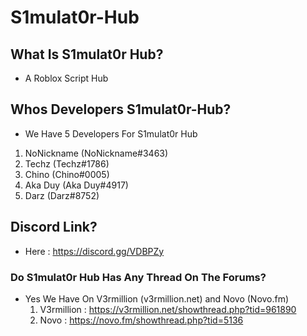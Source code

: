 # S1mulat0r-Hub
## What Is S1mulat0r Hub?
* A Roblox Script Hub
## Whos Developers S1mulat0r-Hub?
 * We Have 5 Developers For S1mulat0r Hub
  1. NoNickname (NoNickname#3463)
  1. Techz (Techz#1786)
  1. Chino (Chino#0005)
  1. Aka Duy (Aka Duy#4917)
  1. Darz (Darz#8752)
## Discord Link?
 * Here : https://discord.gg/VDBPZy
### Do S1mulat0r Hub Has Any Thread On The Forums?
 * Yes We Have On V3rmillion (v3rmillion.net) and Novo (Novo.fm)
   1. V3rmillion : https://v3rmillion.net/showthread.php?tid=961890
   2. Novo : https://novo.fm/showthread.php?tid=5136
   


